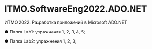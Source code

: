 # ITMO.SoftwareEng2022.ADO.NET
ИТМО 2022. Разработка приложений в Microsoft ADO.NET

● Папка Lab1:
упражнения 1, 2, 3, 4, 5;

● Папка Lab2:
упражнения 1, 2, 3;
